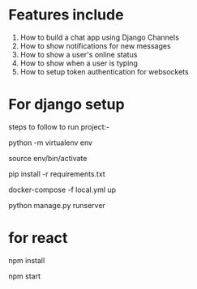# Features include

1. How to build a chat app using Django Channels
2. How to show notifications for new messages
3. How to show a user's online status
4. How to show when a user is typing
5. How to setup token authentication for websockets


# For django setup
steps to follow to run project:- 

python -m virtualenv env

source env/bin/activate

pip install -r requirements.txt

docker-compose -f local.yml up

python manage.py runserver

# for react
npm install 

npm start


